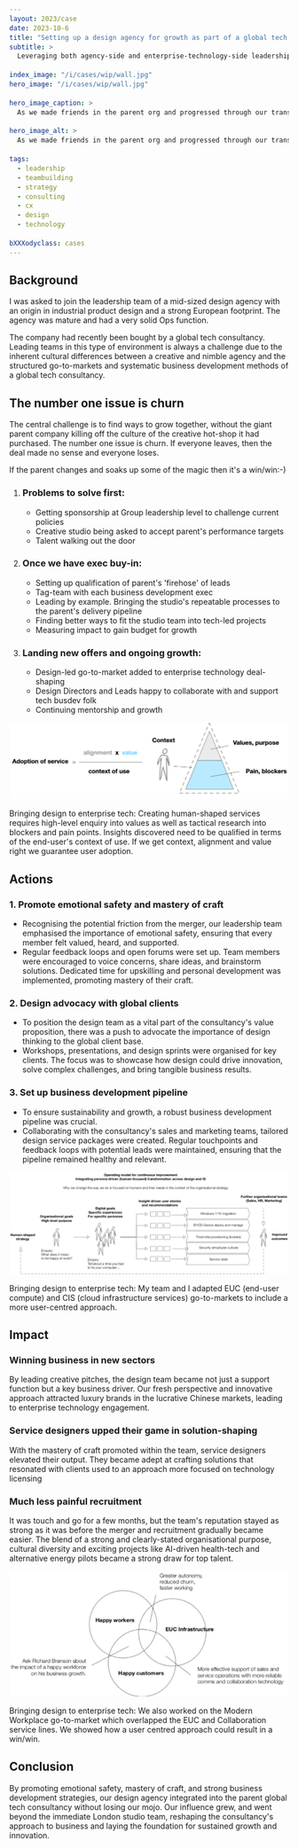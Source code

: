 ```yaml
---
layout: 2023/case
date: 2023-10-6
title: "Setting up a design agency for growth as part of a global tech consultancy"
subtitle: >
  Leveraging both agency-side and enterprise-technology-side leadership experiences, to shape the UK studio's place in the group's supply chain. I asked: how might we adapt our team structures and internal processes to <em>move a tech giant's offer closer to user-centricity</em> and get them working in a design-led way?

index_image: "/i/cases/wip/wall.jpg"
hero_image: "/i/cases/wip/wall.jpg"

hero_image_caption: >
  As we made friends in the parent org and progressed through our transformation, I tracked our influence and used a studio wall to publicly update our teams with post-its.

hero_image_alt: >
  As we made friends in the parent org and progressed through our transformation, I tracked our influence and used a studio wall to publicly update our teams with post-its.

tags: 
  - leadership
  - teambuilding
  - strategy
  - consulting
  - cx
  - design
  - technology

bXXXodyclass: cases
---
```


## Background

I was asked to join the leadership team of a mid-sized design agency with an origin in industrial product design and a strong European footprint. The agency was mature and had a very solid Ops function. 

The company had recently been bought by a global tech consultancy. Leading teams in this type of environment is always a challenge due to the inherent cultural differences between a creative and nimble agency and the structured go-to-markets and systematic business development methods of a global tech consultancy.

## The number one issue is churn

The central challenge is to find ways to grow together, without the giant parent company killing off the culture of the creative hot-shop it had purchased. The number one issue is churn. If everyone leaves, then the deal made no sense and everyone loses. 

If the parent changes and soaks up some of the magic then it's a win/win:-)

<ol class="roleTimeline">
<li class="roleTimelineEvent">
    <h3 class="eventTitle">Problems to solve first:</h3>
    <ul>
        <li>Getting sponsorship at Group leadership level to challenge current policies</li>
        <li>Creative studio being asked to accept parent's performance targets</li>
        <li>Talent walking out the door</li>
    </ul>
</li>
<li class="roleTimelineEvent">
    <h3 class="eventTitle">Once we have exec buy-in:</h3>
    <ul>
        <li>Setting up qualification of parent's 'firehose' of leads</li>
        <li>Tag-team with each business development exec</li>
        <li>Leading by example. Bringing the studio's repeatable processes to the parent's delivery pipeline</li>
        <li>Finding better ways to fit the studio team into tech-led projects</li>
        <li>Measuring impact to gain budget for growth</li>
    </ul>
</li>
<li class="roleTimelineEvent">
    <h3 class="eventTitle">Landing new offers and ongoing growth:</h3>
    <ul>
        <li>Design-led go-to-market added to enterprise technology deal-shaping</li>
        <li>Design Directors and Leads happy to collaborate with and support tech busdev folk</li>
        <li>Continuing mentorship and growth</li>
    </ul>
</li>
</ol>

![](/i/cases/wip/adoption.png)

<p class="imagecaption">Bringing design to enterprise tech: Creating human-shaped services requires high-level enquiry into values as well as tactical research into blockers and pain points. Insights discovered need to be qualified in terms of the end-user's context of use. If we get context, alignment and value right we guarantee user adoption.</p>

## Actions

### 1. Promote emotional safety and mastery of craft

- Recognising the potential friction from the merger, our leadership team emphasised the importance of emotional safety, ensuring that every member felt valued, heard, and supported.
- Regular feedback loops and open forums were set up. Team members were encouraged to voice concerns, share ideas, and brainstorm solutions. Dedicated time for upskilling and personal development was implemented, promoting mastery of their craft.

### 2. Design advocacy with global clients

- To position the design team as a vital part of the consultancy's value proposition, there was a push to advocate the importance of design thinking to the global client base.
- Workshops, presentations, and design sprints were organised for key clients. The focus was to showcase how design could drive innovation, solve complex challenges, and bring tangible business results.

### 3. Set up business development pipeline

- To ensure sustainability and growth, a robust business development pipeline was crucial.
- Collaborating with the consultancy's sales and marketing teams, tailored design service packages were created. Regular touchpoints and feedback loops with potential leads were maintained, ensuring that the pipeline remained healthy and relevant.

![](/i/cases/wip/cis-approach.png)

<p class="imagecaption">Bringing design to enterprise tech: My team and I adapted EUC (end-user compute) and CIS (cloud infrastructure services) go-to-markets to include a more user-centred approach.</p>

## Impact

### Winning business in new sectors

By leading creative pitches, the design team became not just a support function but a key business driver. Our fresh perspective and innovative approach attracted luxury brands in the lucrative Chinese markets, leading to enterprise technology engagement.

### Service designers upped their game in solution-shaping

With the mastery of craft promoted within the team, service designers elevated their output. They became adept at crafting solutions that resonated with clients used to an approach more focused on technology licensing

### Much less painful recruitment

It was touch and go for a few months, but the team's reputation stayed as strong as it was before the merger and recruitment gradually became easier. The blend of a strong and clearly-stated organisational purpose, cultural diversity and exciting projects like AI-driven health-tech and alternative energy pilots became a strong draw for top talent.


![](/i/cases/wip/happy-workers-venn.png)
<p class="imagecaption">Bringing design to enterprise tech: We also worked on the Modern Workplace go-to-market which overlapped the EUC and Collaboration service lines. We showed how a user centred approach could result in a win/win.</p>

## Conclusion

By promoting emotional safety, mastery of craft, and strong business development strategies, our design agency integrated into the parent global tech consultancy without losing our mojo. Our influence grew, and went beyond the immediate London studio team, reshaping the consultancy's approach to business and laying the foundation for sustained growth and innovation.

